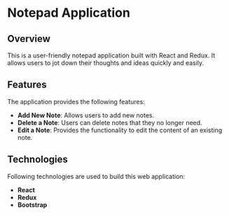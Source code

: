 # Notepad Application

## Overview
This is a user-friendly notepad application built with React and Redux. It allows users to jot down their thoughts and ideas quickly and easily.

## Features
The application provides the following features:

- **Add New Note**: Allows users to add new notes.
- **Delete a Note**: Users can delete notes that they no longer need.
- **Edit a Note**: Provides the functionality to edit the content of an existing note.

## Technologies
Following technologies are used to build this web application:

- **React**
- **Redux**
- **Bootstrap**
